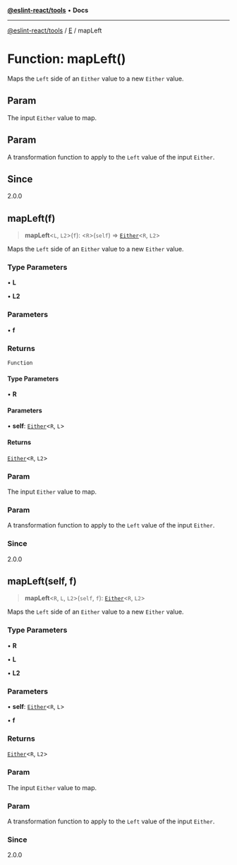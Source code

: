 [**@eslint-react/tools**](../../../README.md) • **Docs**

***

[@eslint-react/tools](../../../README.md) / [E](../README.md) / mapLeft

# Function: mapLeft()

Maps the `Left` side of an `Either` value to a new `Either` value.

## Param

The input `Either` value to map.

## Param

A transformation function to apply to the `Left` value of the input `Either`.

## Since

2.0.0

## mapLeft(f)

> **mapLeft**\<`L`, `L2`\>(`f`): \<`R`\>(`self`) => [`Either`](../type-aliases/Either.md)\<`R`, `L2`\>

Maps the `Left` side of an `Either` value to a new `Either` value.

### Type Parameters

• **L**

• **L2**

### Parameters

• **f**

### Returns

`Function`

#### Type Parameters

• **R**

#### Parameters

• **self**: [`Either`](../type-aliases/Either.md)\<`R`, `L`\>

#### Returns

[`Either`](../type-aliases/Either.md)\<`R`, `L2`\>

### Param

The input `Either` value to map.

### Param

A transformation function to apply to the `Left` value of the input `Either`.

### Since

2.0.0

## mapLeft(self, f)

> **mapLeft**\<`R`, `L`, `L2`\>(`self`, `f`): [`Either`](../type-aliases/Either.md)\<`R`, `L2`\>

Maps the `Left` side of an `Either` value to a new `Either` value.

### Type Parameters

• **R**

• **L**

• **L2**

### Parameters

• **self**: [`Either`](../type-aliases/Either.md)\<`R`, `L`\>

• **f**

### Returns

[`Either`](../type-aliases/Either.md)\<`R`, `L2`\>

### Param

The input `Either` value to map.

### Param

A transformation function to apply to the `Left` value of the input `Either`.

### Since

2.0.0
